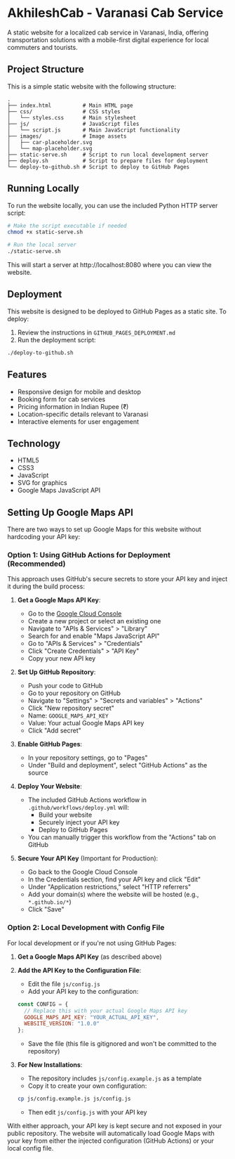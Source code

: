 # AkhileshCab - Varanasi Cab Service

A static website for a localized cab service in Varanasi, India, offering transportation solutions with a mobile-first digital experience for local commuters and tourists.

## Project Structure

This is a simple static website with the following structure:

```
.
├── index.html          # Main HTML page
├── css/                # CSS styles
│   └── styles.css      # Main stylesheet
├── js/                 # JavaScript files
│   └── script.js       # Main JavaScript functionality
├── images/             # Image assets
│   ├── car-placeholder.svg
│   └── map-placeholder.svg
├── static-serve.sh     # Script to run local development server
├── deploy.sh           # Script to prepare files for deployment
└── deploy-to-github.sh # Script to deploy to GitHub Pages
```

## Running Locally

To run the website locally, you can use the included Python HTTP server script:

```bash
# Make the script executable if needed
chmod +x static-serve.sh

# Run the local server
./static-serve.sh
```

This will start a server at http://localhost:8080 where you can view the website.

## Deployment

This website is designed to be deployed to GitHub Pages as a static site. To deploy:

1. Review the instructions in `GITHUB_PAGES_DEPLOYMENT.md`
2. Run the deployment script:

```bash
./deploy-to-github.sh
```

## Features

- Responsive design for mobile and desktop
- Booking form for cab services
- Pricing information in Indian Rupee (₹)
- Location-specific details relevant to Varanasi
- Interactive elements for user engagement

## Technology

- HTML5
- CSS3
- JavaScript
- SVG for graphics
- Google Maps JavaScript API

## Setting Up Google Maps API

There are two ways to set up Google Maps for this website without hardcoding your API key:

### Option 1: Using GitHub Actions for Deployment (Recommended)

This approach uses GitHub's secure secrets to store your API key and inject it during the build process:

1. **Get a Google Maps API Key**:
   - Go to the [Google Cloud Console](https://console.cloud.google.com/)
   - Create a new project or select an existing one
   - Navigate to "APIs & Services" > "Library"
   - Search for and enable "Maps JavaScript API"
   - Go to "APIs & Services" > "Credentials"
   - Click "Create Credentials" > "API Key"
   - Copy your new API key

2. **Set Up GitHub Repository**:
   - Push your code to GitHub
   - Go to your repository on GitHub
   - Navigate to "Settings" > "Secrets and variables" > "Actions"
   - Click "New repository secret"
   - Name: `GOOGLE_MAPS_API_KEY`
   - Value: Your actual Google Maps API key
   - Click "Add secret"

3. **Enable GitHub Pages**:
   - In your repository settings, go to "Pages"
   - Under "Build and deployment", select "GitHub Actions" as the source

4. **Deploy Your Website**:
   - The included GitHub Actions workflow in `.github/workflows/deploy.yml` will:
     - Build your website
     - Securely inject your API key
     - Deploy to GitHub Pages
   - You can manually trigger this workflow from the "Actions" tab on GitHub

5. **Secure Your API Key** (Important for Production):
   - Go back to the Google Cloud Console
   - In the Credentials section, find your API key and click "Edit"
   - Under "Application restrictions," select "HTTP referrers"
   - Add your domain(s) where the website will be hosted (e.g., `*.github.io/*`)
   - Click "Save"

### Option 2: Local Development with Config File

For local development or if you're not using GitHub Pages:

1. **Get a Google Maps API Key** (as described above)

2. **Add the API Key to the Configuration File**:
   - Edit the file `js/config.js`
   - Add your API key to the configuration:
   ```javascript
   const CONFIG = {
     // Replace this with your actual Google Maps API key
     GOOGLE_MAPS_API_KEY: "YOUR_ACTUAL_API_KEY",
     WEBSITE_VERSION: "1.0.0"
   };
   ```
   - Save the file (this file is gitignored and won't be committed to the repository)

3. **For New Installations**:
   - The repository includes `js/config.example.js` as a template
   - Copy it to create your own configuration:
   ```bash
   cp js/config.example.js js/config.js
   ```
   - Then edit `js/config.js` with your API key

With either approach, your API key is kept secure and not exposed in your public repository. The website will automatically load Google Maps with your key from either the injected configuration (GitHub Actions) or your local config file.